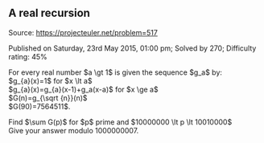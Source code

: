 A real recursion
----------------

Source: https://projecteuler.net/problem=517

Published on Saturday, 23rd May 2015, 01:00 pm; Solved by 270;
Difficulty rating: 45%

For every real number \$a \\gt 1\$ is given the sequence \$g\_a\$ by:\
 \$g\_{a}(x)=1\$ for \$x \\lt a\$\
 \$g\_{a}(x)=g\_{a}(x-1)+g\_a(x-a)\$ for \$x \\ge a\$\
 \$G(n)=g\_{\\sqrt {n}}(n)\$\
 \$G(90)=7564511\$.

Find \$\\sum G(p)\$ for \$p\$ prime and \$10000000 \\lt p \\lt
10010000\$\
 Give your answer modulo 1000000007.
